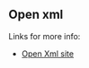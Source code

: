 ## Open xml

Links for more info:

- [Open Xml site](http://officeopenxml.com/anatomyofOOXML-xlsx.php)
